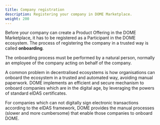 ```yaml
---
title: Company registration
description: Registering your company in DOME Marketplace.
weight: 200
---
```


Before your company can create a Product Offering in the DOME Marketplace, it has to be registered as a Participant in the DOME ecosystem. The process of registering the company in a trusted way is called **onboarding**.

The onboarding process must be performed by a natural person, normally an employee of the company acting on behalf of the company.

A common problem in decentralised ecosystems is how organisations can onboard the ecosystem in a trusted and automated way, avoiding manual paperwork. DOME implements an efficient and secure mechanism to onboard companies which are in the digital age, by leveraging the powers of standard eIDAS certificates.

For companies which can not digitally sign electronic transactions according to the eIDAS framework, DOME provides the manual processes (slower and more cumbersome) that enable those companies to onboard DOME.



